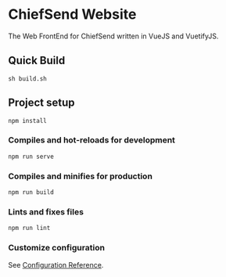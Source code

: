 # ChiefSend Website

The Web FrontEnd for ChiefSend written in VueJS and VuetifyJS.

## Quick Build

```
sh build.sh
```

## Project setup

```
npm install
```

### Compiles and hot-reloads for development

```
npm run serve
```

### Compiles and minifies for production

```
npm run build
```

### Lints and fixes files

```
npm run lint
```

### Customize configuration

See [Configuration Reference](https://cli.vuejs.org/config/).
